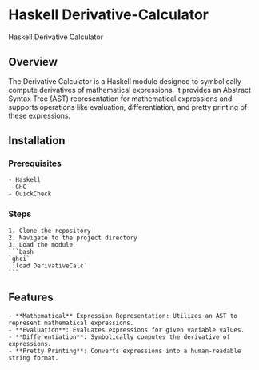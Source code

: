 # Haskell Derivative-Calculator
Haskell Derivative Calculator


## Overview
The Derivative Calculator is a Haskell module designed to symbolically compute derivatives of mathematical expressions. It provides an Abstract Syntax Tree (AST) representation for mathematical expressions and supports operations like evaluation, differentiation, and pretty printing of these expressions.

## Installation

### Prerequisites
    - Haskell
    - GHC
    - QuickCheck

### Steps
    1. Clone the repository
    2. Navigate to the project directory
    3. Load the module
    ```bash
    `ghci`
    `:load DerivativeCalc`
    ```


## Features
    - **Mathematical** Expression Representation: Utilizes an AST to represent mathematical expressions.
    - **Evaluation**: Evaluates expressions for given variable values.
    - **Differentiation**: Symbolically computes the derivative of expressions.
    - **Pretty Printing**: Converts expressions into a human-readable string format.